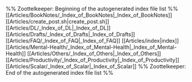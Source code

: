 %% Zoottelkeeper: Beginning of the autogenerated index file list  %%
 [[Articles/BookNotes/_Index_of_BookNotes|_Index_of_BookNotes]]
 [[Articles/create_post.sh|create_post.sh]]
 [[Articles/DL/_Index_of_DL|_Index_of_DL]]
 [[Articles/Drafts/_Index_of_Drafts|_Index_of_Drafts]]
 [[Articles/FAQ/_Index_of_FAQ|_Index_of_FAQ]]
 [[Articles/index|index]]
 [[Articles/Mental-Health/_Index_of_Mental-Health|_Index_of_Mental-Health]]
 [[Articles/Others/_Index_of_Others|_Index_of_Others]]
 [[Articles/Productivity/_Index_of_Productivity|_Index_of_Productivity]]
 [[Articles/Scalar/_Index_of_Scalar|_Index_of_Scalar]]
%% Zoottelkeeper: End of the autogenerated index file list  %%
